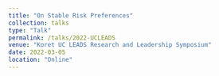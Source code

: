 ```yaml
---
title: "On Stable Risk Preferences"
collection: talks
type: "Talk"
permalink: /talks/2022-UCLEADS
venue: "Koret UC LEADS Research and Leadership Symposium"
date: 2022-03-05
location: "Online"
---
```

